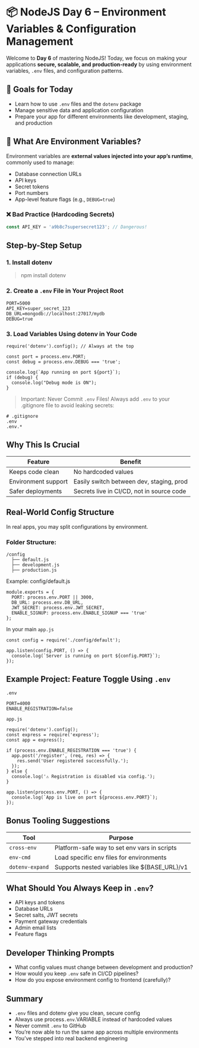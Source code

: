 # 📦 NodeJS Day 6 – Environment Variables & Configuration Management

Welcome to **Day 6** of mastering NodeJS! Today, we focus on making your applications **secure, scalable, and production-ready** by using environment variables, `.env` files, and configuration patterns.

## 🎯 Goals for Today
- Learn how to use `.env` files and the `dotenv` package
- Manage sensitive data and application configuration
- Prepare your app for different environments like development, staging, and production

## 🔐 What Are Environment Variables?
Environment variables are **external values injected into your app’s runtime**, commonly used to manage:
- Database connection URLs
- API keys
- Secret tokens
- Port numbers
- App-level feature flags (e.g., `DEBUG=true`)

### ❌ Bad Practice (Hardcoding Secrets)
```js
const API_KEY = 'a9b8c7supersecret123'; // Dangerous!
```
## Step-by-Step Setup
### 1. Install dotenv
> npm install dotenv
### 2. Create a `.env` File in Your Project Root
```
PORT=5000
API_KEY=super_secret_123
DB_URL=mongodb://localhost:27017/mydb
DEBUG=true
```
### 3. Load Variables Using dotenv in Your Code
```
require('dotenv').config(); // Always at the top

const port = process.env.PORT;
const debug = process.env.DEBUG === 'true';

console.log(`App running on port ${port}`);
if (debug) {
  console.log("Debug mode is ON");
}
```
> Important: Never Commit `.env` Files!
Always add `.env` to your .gitignore file to avoid leaking secrets:
```
# .gitignore
.env
.env.*
```
## Why This Is Crucial

| Feature              | Benefit                                     |
|----------------------|---------------------------------------------|
| Keeps code clean     | No hardcoded values                        |
| Environment support  | Easily switch between dev, staging, prod   |
| Safer deployments    | Secrets live in CI/CD, not in source code  |

## Real-World Config Structure
In real apps, you may split configurations by environment.

### Folder Structure:
```
/config
  ├── default.js
  ├── development.js
  ├── production.js
```

Example: config/default.js
```
module.exports = {
  PORT: process.env.PORT || 3000,
  DB_URL: process.env.DB_URL,
  JWT_SECRET: process.env.JWT_SECRET,
  ENABLE_SIGNUP: process.env.ENABLE_SIGNUP === 'true'
};
```

In your main `app.js`
```
const config = require('./config/default');

app.listen(config.PORT, () => {
  console.log(`Server is running on port ${config.PORT}`);
});
```
## Example Project: Feature Toggle Using `.env`
`.env`
```
PORT=4000
ENABLE_REGISTRATION=false
```

`app.js`
```
require('dotenv').config();
const express = require('express');
const app = express();

if (process.env.ENABLE_REGISTRATION === 'true') {
  app.post('/register', (req, res) => {
    res.send('User registered successfully.');
  });
} else {
  console.log('⚠️ Registration is disabled via config.');
}

app.listen(process.env.PORT, () => {
  console.log(`App is live on port ${process.env.PORT}`);
});
```
## Bonus Tooling Suggestions

| Tool            | Purpose                                        |
|-----------------|------------------------------------------------|
| `cross-env`     | Platform-safe way to set env vars in scripts  |
| `env-cmd`       | Load specific env files for environments      |
| `dotenv-expand` | Supports nested variables like ${BASE_URL}/v1  |


## What Should You Always Keep in `.env`?
- API keys and tokens
- Database URLs
- Secret salts, JWT secrets
- Payment gateway credentials
- Admin email lists
- Feature flags

## Developer Thinking Prompts
- What config values must change between development and production?
- How would you keep `.env` safe in CI/CD pipelines?
- How do you expose environment config to frontend (carefully)?

##  Summary
- `.env` files and dotenv give you clean, secure config
- Always use process`.env`.VARIABLE instead of hardcoded values
- Never commit `.env` to GitHub
- You’re now able to run the same app across multiple environments
- You’ve stepped into real backend engineering